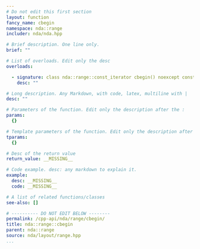 ```yaml
---
# Do not edit this first section
layout: function
fancy_name: cbegin
namespace: nda::range
includer: nda/nda.hpp

# Brief description. One line only.
brief: ""

# List of overloads. Edit only the desc
overloads:

  - signature: class nda::range::const_iterator cbegin() noexcept const
    desc: ""

# Long description. Any Markdown, with code, latex, multiline with |
desc: ""

# Parameters of the function. Edit only the description after the :
params:
  {}

# Template parameters of the function. Edit only the description after the :
tparams:
  {}

# Desc of the return value
return_value: __MISSING__

# Code example. desc: any markdown to explain it.
example:
  desc: __MISSING__
  code: __MISSING__

# A list of related functions/classes
see-also: []

# ---------- DO NOT EDIT BELOW --------
permalink: /cpp-api/nda/range/cbegin/
title: nda::range::cbegin
parent: nda::range
source: nda/layout/range.hpp
...
```


